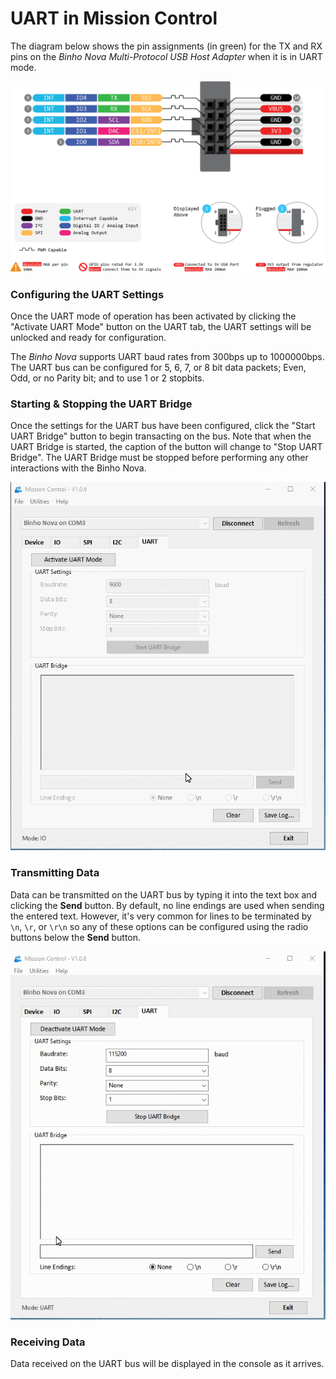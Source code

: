 # UART in Mission Control

The diagram below shows the pin assignments \(in green\) for the TX and RX pins on the _Binho Nova Multi-Protocol USB Host Adapter_ when it is in UART mode.

![](../../.gitbook/assets/20200619_novapinout.png)

### Configuring the UART Settings

Once the UART mode of operation has been activated by clicking the "Activate UART Mode" button on the UART tab, the UART settings will be unlocked and ready for configuration.

The _Binho Nova_ supports UART baud rates from 300bps up to 1000000bps. The UART bus can be configured for 5, 6, 7, or 8 bit data packets; Even, Odd, or no Parity bit; and to use 1 or 2 stopbits. 

### Starting & Stopping the UART Bridge

Once the settings for the UART bus have been configured, click the "Start UART Bridge" button to begin transacting on the bus. Note that when the UART Bridge is started, the caption of the button will change to "Stop UART Bridge". The UART Bridge must be stopped before performing any other interactions with the Binho Nova.

![](../../.gitbook/assets/uart-config-start.gif)

### Transmitting Data

Data can be transmitted on the UART bus by typing it into the text box and clicking the **Send** button. By default, no line endings are used when sending the entered text. However, it's very common for lines to be terminated by `\n`, `\r`, or `\r\n` so any of these options can be configured using the radio buttons below the **Send** button.

![](../../.gitbook/assets/uart-send.gif)

### Receiving Data

Data received on the UART bus will be displayed in the console as it arrives.



